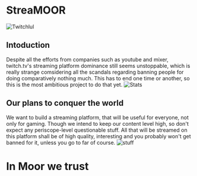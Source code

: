# StreaMOOR
![Twitchlul](https://raw.githubusercontent.com/Mita57/learning_stuff_myself/master/Java/Coolthing/src/twitchded.png)

## Intoduction

Despite all the efforts from companies such as youtube and mixer, twitch.tv's streaming platform dominance still seems unstoppable, which is really strange comsidering all the scandals regarding banning people for doing comparatively nothing much. 
This has to end one time or another, so this is the most ambitious project to do that yet. 
![Stats](https://www.google.com/urlsa=i&source=images&cd=&ved=2ahUKEwjN6tmC5u7kAhUDcZoKHQ5yCp8QjRx6BAgBEAQ&url=https%3A%2F%2Fwww.neowin.net%2Fnews%2Ftwitch-falls-and-youtube-grows-but-amazons-platform-is-still-the-king-of-live-streaming%2F&psig=AOvVaw1QMrgE3pFlJrMhw41cpnWm&ust=1569597855182838)

## Our plans to conquer the world

We want to build a streaming platform, that will be useful for everyone, not only for gaming.
Though we intend to keep our content level high, so don't expect any periscope-level questionable stuff.
All that will be streamed on this platform shall be of high quality, interesting and you probably won't get banned for it, unless you go to far of course.
![stuff](https://raw.githubusercontent.com/Mita57/learning_stuff_myself/master/Java/Coolthing/src/thingsToDo.jpg)

# In Moor we trust

